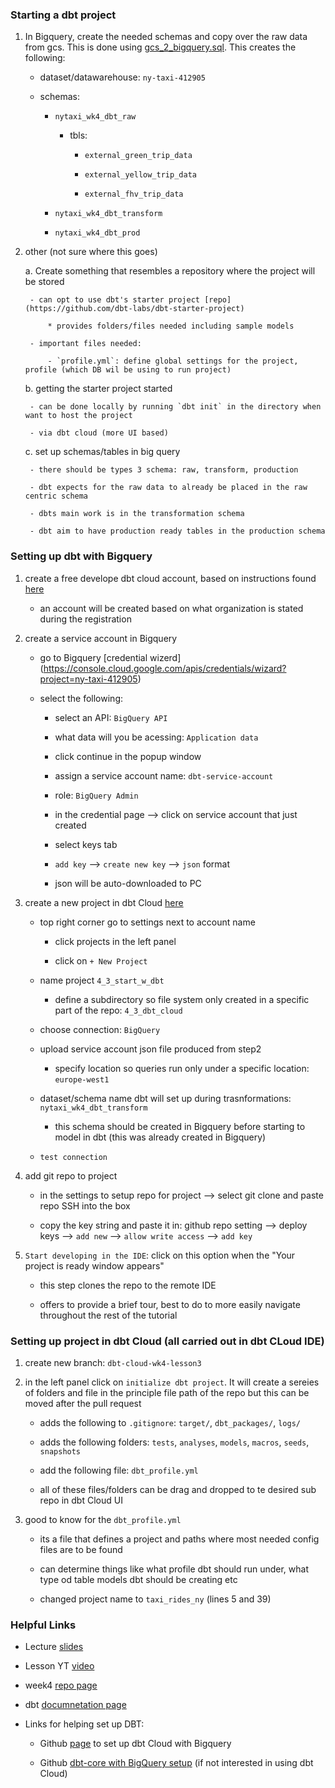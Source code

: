 ### Starting a dbt project 

1. In Bigquery, create the needed schemas and copy over the raw data from gcs. This is done using [gcs_2_bigquery.sql](../4_1a_data_2_gcs/gcs_2_bigquery.sql). This creates the following:

    - dataset/datawarehouse: `ny-taxi-412905`

    - schemas: 
    
        + `nytaxi_wk4_dbt_raw`

            - tbls: 

                + `external_green_trip_data`

                + `external_yellow_trip_data`

                + `external_fhv_trip_data`

        + `nytaxi_wk4_dbt_transform`

        + `nytaxi_wk4_dbt_prod`

2. other (not sure where this goes)

    a. Create something that resembles a repository where the project will be stored 

        - can opt to use dbt's starter project [repo](https://github.com/dbt-labs/dbt-starter-project)

            * provides folders/files needed including sample models 

        - important files needed: 

            - `profile.yml`: define global settings for the project, profile (which DB wil be using to run project)

    b. getting the starter project started 

        - can be done locally by running `dbt init` in the directory when want to host the project 

        - via dbt cloud (more UI based)

    c. set up schemas/tables in big query 

        - there should be types 3 schema: raw, transform, production

        - dbt expects for the raw data to already be placed in the raw centric schema 

        - dbts main work is in the transformation schema 

        - dbt aim to have production ready tables in the production schema 

### Setting up dbt with Bigquery 

1. create a free develope dbt cloud account, based on instructions found [here](https://www.getdbt.com/signup)

    * an account will be created based on what organization is stated during the registration 

2. create a service account in Bigquery 

    - go to Bigquery [credential wizerd]
(https://console.cloud.google.com/apis/credentials/wizard?project=ny-taxi-412905)

    - select the following:

        * select an API: `BigQuery API`

        * what data will you be acessing: `Application data`

        * click continue in the popup window

        * assign a service account name: `dbt-service-account`

        * role: `BigQuery Admin`

        * in the credential page --> click on service account that just created 

        * select keys tab 

        * `add key` --> `create new key` --> `json` format

        * json will be auto-downloaded to PC

4. create a new project in dbt Cloud [here](https://cloud.getdbt.com/) 

    * top right corner go to settings next to account name 

        * click projects in the left panel 

        * click on `+ New Project`

    * name project `4_3_start_w_dbt`

        * define a subdirectory so file system only created in a specific part of the repo: `4_3_dbt_cloud`

    * choose connection: `BigQuery`

    * upload service account json file produced from step2

        - specify location so queries run only under a specific location: `europe-west1`

    * dataset/schema name dbt will set up during trasnformations: `nytaxi_wk4_dbt_transform`

        - this schema should be created in Bigquery before starting to model in dbt (this was already created in Bigquery)

    * `test connection`

5. add git repo to project 

    * in the settings to setup repo for project --> select git clone and paste repo SSH into the box

    * copy the key string and paste it in: github repo setting --> deploy keys --> `add new` --> `allow write access` --> `add key`

6. `Start developing in the IDE`: click on this option when the "Your project is ready window appears"

    - this step clones the repo to the remote IDE

    - offers to provide a brief tour, best to do to more easily navigate throughout the rest of the tutorial 

### Setting up project in dbt Cloud (all carried out in dbt CLoud IDE)

1. create new branch: `dbt-cloud-wk4-lesson3`

2. in the left panel click on `initialize dbt project`. It will create a sereies of folders and file in the principle file path of the repo but this can be moved after the pull request 
    
    - adds the following to `.gitignore`: `target/`, `dbt_packages/`, `logs/`

    - adds the following folders: `tests`, `analyses`, `models`, `macros`, `seeds`, `snapshots`

    - add the following file: `dbt_profile.yml`

    - all of these files/folders can be drag and dropped to te desired sub repo in dbt Cloud UI

3. good to know for the `dbt_profile.yml`

    - its a file that defines a project and paths where most needed config files are to be found 

    - can determine things like what profile dbt should run under, what type od table models dbt should be creating etc

    - changed project name to `taxi_rides_ny` (lines 5 and 39)

### Helpful Links

* Lecture [slides](https://docs.google.com/presentation/d/1xSll_jv0T8JF4rYZvLHfkJXYqUjPtThA/edit#slide=id.p1)

* Lesson YT [video](https://www.youtube.com/watch?v=iMxh6s_wL4Q&t=1s)

* week4 [repo page](https://github.com/DataTalksClub/data-engineering-zoomcamp/tree/main/04-analytics-engineering)

* dbt [documnetation page](https://docs.getdbt.com/docs/introduction)

* Links for helping set up DBT:

    - Github [page](https://github.com/DataTalksClub/data-engineering-zoomcamp/blob/main/04-analytics-engineering/dbt_cloud_setup.md) to set up dbt Cloud with Bigquery 

    - Github [dbt-core with BigQuery setup](https://github.com/DataTalksClub/data-engineering-zoomcamp/blob/main/04-analytics-engineering/docker_setup/README.md) (if not interested in using dbt Cloud)



